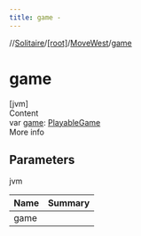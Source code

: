 ```yaml
---
title: game -
---
```

//[Solitaire](../../index.md)/[[root]](../index.md)/[MoveWest](index.md)/[game](game.md)



# game  
[jvm]  
Content  
var [game](game.md): [PlayableGame](../-playable-game/index.md)  
More info  


## Parameters  
  
jvm  
  
|  Name|  Summary| 
|---|---|
| <a name="/MoveWest/game/#/PointingToDeclaration/"></a>game| <a name="/MoveWest/game/#/PointingToDeclaration/"></a>
  
  



